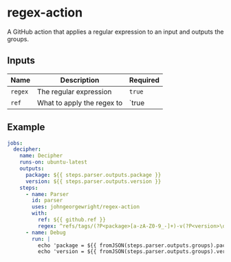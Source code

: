 # regex-action

A GitHub action that applies a regular expression to an input and outputs the groups.

## Inputs

| Name | Description | Required |
| --- | --- | --- |
| `regex` | The regular expression | `true` |
| `ref` | What to apply the regex to | `true |

## Example

```yaml
jobs:
  decipher:
    name: Decipher
    runs-on: ubuntu-latest
    outputs:
      package: ${{ steps.parser.outputs.package }}
      version: ${{ steps.parser.outputs.version }}
    steps:
      - name: Parser
        id: parser
        uses: johngeorgewright/regex-action
        with:
          ref: ${{ github.ref }}
          regex: ^refs/tags/(?P<package>[a-zA-Z0-9_-]+)-v(?P<version>\d+.\d+.\d+)$
      - name: Debug
        run: |
          echo 'package = ${{ fromJSON(steps.parser.outputs.groups).package }}'
          echo 'version = ${{ fromJSON(steps.parser.outputs.groups).version }}'
```
